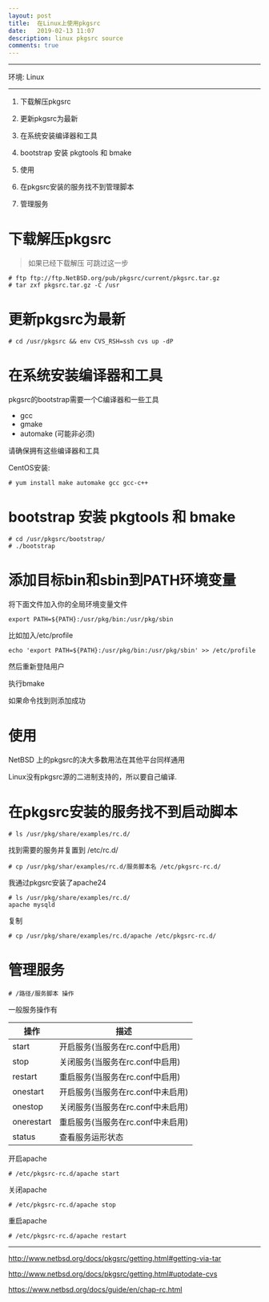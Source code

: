 ```yaml
---
layout: post
title:  在Linux上使用pkgsrc
date:   2019-02-13 11:07
description: linux pkgsrc source
comments: true
---
```


---------------------------------------------

环境: Linux

---------------------------------------------


1. 下载解压pkgsrc

2. 更新pkgsrc为最新

3. 在系统安装编译器和工具

4. bootstrap 安装 pkgtools 和 bmake

5. 使用

6. 在pkgsrc安装的服务找不到管理脚本

7. 管理服务

# 下载解压pkgsrc

> 如果已经下载解压 可跳过这一步

```
# ftp ftp://ftp.NetBSD.org/pub/pkgsrc/current/pkgsrc.tar.gz
# tar zxf pkgsrc.tar.gz -C /usr
```

# 更新pkgsrc为最新

```
# cd /usr/pkgsrc && env CVS_RSH=ssh cvs up -dP
```

# 在系统安装编译器和工具

pkgsrc的bootstrap需要一个C编译器和一些工具

* gcc
* gmake 
* automake (可能非必须)

请确保拥有这些编译器和工具

CentOS安装:

    # yum install make automake gcc gcc-c++ 

# bootstrap 安装 pkgtools 和 bmake

```
# cd /usr/pkgsrc/bootstrap/
# ./bootstrap 
```

# 添加目标bin和sbin到PATH环境变量

将下面文件加入你的全局环境变量文件
```
export PATH=${PATH}:/usr/pkg/bin:/usr/pkg/sbin
```

比如加入/etc/profile

```
echo 'export PATH=${PATH}:/usr/pkg/bin:/usr/pkg/sbin' >> /etc/profile
```

然后重新登陆用户

执行bmake

如果命令找到则添加成功

# 使用

NetBSD 上的pkgsrc的决大多数用法在其他平台同样通用

Linux没有pkgsrc源的二进制支持的，所以要自己编译.

# 在pkgsrc安装的服务找不到启动脚本

```
# ls /usr/pkg/share/examples/rc.d/
```

找到需要的服务并复置到 /etc/rc.d/

```
# cp /usr/pkg/shar/examples/rc.d/服务脚本名 /etc/pkgsrc-rc.d/
```

我通过pkgsrc安装了apache24

```
# ls /usr/pkg/share/examples/rc.d/
apache mysqld
```

复制

```
# cp /usr/pkg/share/examples/rc.d/apache /etc/pkgsrc-rc.d/
```

# 管理服务

```
# /路径/服务脚本 操作
```

一般服务操作有

|操作 | 描述   |
| ---- | ----- |
|start | 开启服务(当服务在rc.conf中启用) |
|stop  | 关闭服务(当服务在rc.conf中启用) |
|restart| 重启服务(当服务在rc.conf中启用)|
|onestart| 开启服务(当服务在rc.conf中未启用) |
|onestop |  关闭服务(当服务在rc.conf中未启用) |
|onerestart | 重启服务(当服务在rc.conf中未启用)|
|status| 查看服务运形状态 |

开启apache
```
# /etc/pkgsrc-rc.d/apache start
```
关闭apache
```
# /etc/pkgsrc-rc.d/apache stop
```
重启apache
```
# /etc/pkgsrc-rc.d/apache restart
```


--------------------

http://www.netbsd.org/docs/pkgsrc/getting.html#getting-via-tar

http://www.netbsd.org/docs/pkgsrc/getting.html#uptodate-cvs

https://www.netbsd.org/docs/guide/en/chap-rc.html



